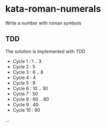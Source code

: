 # kata-roman-numerals
Write a number with roman symbols

## TDD
The solution is implemented with TDD
* Cycle 1 : 1 .. 3
* Cycle 2 : 5
* Cycle 3 : 6 .. 8
* Cycle 4 : 4
* Cycle 5 : 9
* Cycle 6 : 10 .. 30
* Cycle 7 : 50
* Cycle 8 : 60 .. 80
* Cycle 9 : 40
* Cycle 10 : 90

...